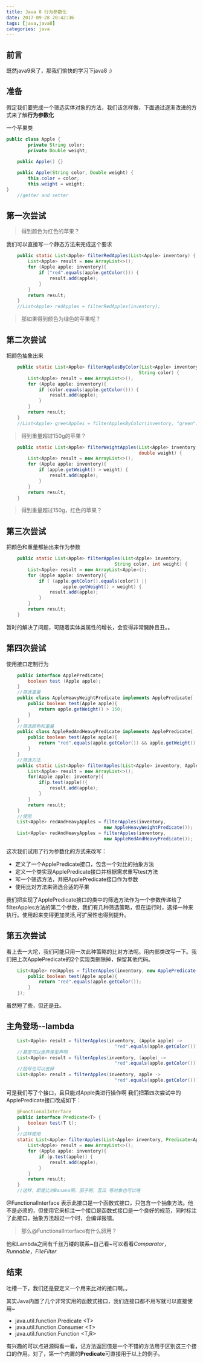 ```yaml
---
title: Java 8 行为参数化
date: 2017-09-28 20:42:36
tags: [java,java8]
categories: java
---
```

## 前言
既然java9来了，那我们愉快的学习下java8 :)

## 准备
假定我们要完成一个筛选实体对象的方法，我们该怎样做，下面通过逐渐改进的方式来了解**行为参数化**

一个苹果类

```java
public class Apple {
        private String color;
        private Double weight;
        
    public Apple() {}

    public Apple(String color, Double weight) {
        this.color = color;
        this.weight = weight;
}
    //getter and setter
```


## 第一次尝试

> 得到颜色为红色的苹果？

我们可以直接写一个静态方法来完成这个要求


```java
    public static List<Apple> filterRedApples(List<Apple> inventory) {
        List<Apple> result = new ArrayList<>();
        for (Apple apple: inventory){
            if ("red".equals(apple.getColor())) {
                result.add(apple);
            }
        }
        return result;
    }
    //List<Apple> redApples = filterRedApples(inventory);
```

> 那如果得到颜色为绿色的苹果呢？

## 第二次尝试
把颜色抽象出来

```java
    public static List<Apple> filterApplesByColor(List<Apple> inventory,
                                                 String color) {
        List<Apple> result = new ArrayList<>();
        for (Apple apple: inventory){
            if (color.equals(apple.getColor())) {
                result.add(apple);
            }
        }
        return result;
    }
    //List<Apple> greenApples = filterApplesByColor(inventory, "green");
 ```


> 得到重量超过150g的苹果？

```java
    public static List<Apple> filterWeightApples(List<Apple> inventory,
                                                 double weight) {
        List<Apple> result = new ArrayList<>();
        for (Apple apple: inventory){
            if (apple.getWeight() > weight) {
                result.add(apple);
            }
        }
        return result;
    }
```
    

> 得到重量超过150g，红色的苹果？

## 第三次尝试
把颜色和重量都抽出来作为参数

```java
    public static List<Apple> filterApples(List<Apple> inventory,
                                        String color, int weight) {
        List<Apple> result = new ArrayList<Apple>();
        for (Apple apple: inventory){
            if ( (apple.getColor().equals(color)) ||
                     apple.getWeight() > weight) {
                result.add(apple);
            }
        }
        return result;
    }
```

暂时的解决了问题，可随着实体类属性的增长，会变得非常臃肿且丑。。

## 第四次尝试
使用接口定制行为

```java
    public interface ApplePredicate{
        boolean test (Apple apple);
    }
    //筛选重量
    public class AppleHeavyWeightPredicate implements ApplePredicate{
        public boolean test(Apple apple){
            return apple.getWeight() > 150;
        }
    }
    //筛选颜色和重量
    public class AppleRedAndHeavyPredicate implements ApplePredicate{
        public boolean test(Apple apple){
            return "red".equals(apple.getColor()) && apple.getWeight() > 150;
        }
    }
    //筛选方法
    public static List<Apple> filterApples(List<Apple> inventory, ApplePredicate p){
        List<Apple> result = new ArrayList<>();
        for(Apple apple: inventory){
            if(p.test(apple)){
                result.add(apple);
            }
        }
        return result;
    }
    //使用
    List<Apple> redAndHeavyApples = filterApples(inventory, 
                                    new AppleHeavyWeightPredicate());
    List<Apple> redAndHeavyApples = filterApples(inventory, 
                                    new AppleRedAndHeavyPredicate());

```



这次我们试用了行为参数化的方式来改写：

 - 定义了一个ApplePredicate接口，包含一个对比的抽象方法
 - 定义一个类实现ApplePredicate接口并根据需求重写test方法
 - 写一个筛选方法，并把ApplePredicate接口作为参数
 - 使用比对方法来筛选合适的苹果

我们把实现了ApplePredicate接口的类中的筛选方法作为一个参数传递给了filterApples方法的第二个参数，我们有几种筛选策略，但在运行时，选择一种来执行。使用起来变得更加灵活,可扩展性也得到提升。

## 第五次尝试
看上去一大坨，我们可能只用一次此种策略的比对方法呢。用内部类改写一下。我们把上次ApplePredicate的2个实现类删除掉，保留其他代码。

```java
    List<Apple> redApples = filterApples(inventory, new ApplePredicate() {
        public boolean test(Apple apple){
            return "red".equals(apple.getColor());
        }
    });
```

虽然短了些，但还是丑。

## 主角登场--lambda

```java
    List<Apple> result = filterApples(inventory, (Apple apple) -> 
                                        "red".equals(apple.getColor()));
    //甚至可以舍弃类型声明
    List<Apple> result = filterApples(inventory, (apple) -> 
                                        "red".equals(apple.getColor()));
    //括号也可以去掉
    List<Apple> result = filterApples(inventory, apple -> 
                                        "red".equals(apple.getColor()));
```


可是我们写了个接口，且只能对Apple类进行操作啊
我们把第四次尝试中的ApplePredicate接口改成如下：



```java
    @FunctionalInterface
    public interface Predicate<T> {
        boolean test(T t);
    }
    //这样使用
    static List<Apple> filterApples(List<Apple> inventory, Predicate<Apple> p) {
        List<Apple> result = new ArrayList<>();
        for (Apple apple: inventory){
            if (p.test(apple)) {
                result.add(apple);
            }
        }
        return result;
    }
    //这样，即使比对Banana啊，茄子啊，苦瓜 等对象也可以咯
```


@FunctionalInterface 表示此接口是一个函数式接口，只包含一个抽象方法。他不是必须的，但使用它来标注一个接口是函数式接口是一个良好的规范，同时标注了此接口，抽象方法超过一个时，会编译报错。

> 那么@FunctionalInterface有什么卵用？

他和Lambda之间有千丝万缕的联系~自己看~可以看看*Comparator*，*Runnable*，*FileFilter*

## 结束



吐槽一下，我们还是要定义一个用来比对的接口啊。。

其实Java内置了几个非常实用的函数式接口，我们连接口都不用写就可以直接使用~

 - java.util.function.Predicate &lt;T&gt; 
 - java.util.function.Consumer &lt;T&gt;
 - java.util.function.Function &lt;T,R&gt; 

有兴趣的可以点进源码看一看，记方法返回值是一个不错的方法用于区别这三个接口的作用。对了，第一个内置的**Predicate**可直接用于以上的例子。